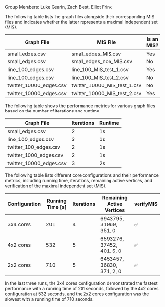 Group Members: Luke Gearin, Zach Blest, Elliot Frink


The following table lists the graph files alongside their corresponding MIS files and indicates whether the latter represents a maximal independent set (MIS).



| Graph File          | MIS File               | Is an MIS? |
|---------------------|------------------------|------------|
| small_edges.csv     | small_edges_MIS.csv    | Yes        |
| small_edges.csv     | small_edges_non_MIS.csv| No         |
| line_100_edges.csv  | line_100_MIS_test_1.csv| Yes        |
| line_100_edges.csv  | line_100_MIS_test_2.csv| No         |
| twitter_10000_edges.csv | twitter_10000_MIS_test_1.csv | No  |
| twitter_10000_edges.csv | twitter_10000_MIS_test_2.csv | Yes |



The following table shows the performance metrics for various graph files based on the number of iterations and runtime.



| Graph File            | Iterations | Runtime  |
|-----------------------|------------|----------|
| small_edges.csv       | 2          | 1s       |
| line_100_edges.csv    | 3          | 1s       |
| twitter_100_edges.csv | 2          | 1s       |
| twitter_1000_edges.csv| 2          | 1s       |
| twitter_10000_edges.csv| 3         | 2s       |



The following table lists different core configurations and their performance metrics, including running time, iterations, remaining active vertices, and verification of the maximal independent set (MIS).



| Configuration | Running Time [s] | Iterations | Remaining Active Vertices     | verifyMIS |
|---------------|------------------|------------|-------------------------------|-----------|
| 3x4 cores     | 201              | 4          | 6943795, 31969, 351, 0    | ✅       |
| 4x2 cores     | 532             | 5          | 6593276, 37452, 401, 5, 0     | ✅       |
| 2x2 cores     | 710             | 5          | 6453457, 36830, 371, 2, 0     | ✅       |

In the last three runs, the 3x4 cores configuration demonstrated the fastest performance with a running time of 201 seconds, followed by the 4x2 cores configuration at 532 seconds, and the 2x2 cores configuration was the slowest with a running time of 710 seconds. 